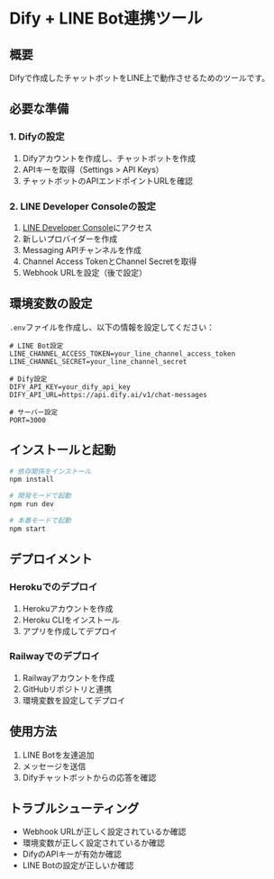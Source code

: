 # Dify + LINE Bot連携ツール

## 概要
Difyで作成したチャットボットをLINE上で動作させるためのツールです。

## 必要な準備

### 1. Difyの設定
1. Difyアカウントを作成し、チャットボットを作成
2. APIキーを取得（Settings > API Keys）
3. チャットボットのAPIエンドポイントURLを確認

### 2. LINE Developer Consoleの設定
1. [LINE Developer Console](https://developers.line.biz/)にアクセス
2. 新しいプロバイダーを作成
3. Messaging APIチャンネルを作成
4. Channel Access TokenとChannel Secretを取得
5. Webhook URLを設定（後で設定）

## 環境変数の設定

`.env`ファイルを作成し、以下の情報を設定してください：

```
# LINE Bot設定
LINE_CHANNEL_ACCESS_TOKEN=your_line_channel_access_token
LINE_CHANNEL_SECRET=your_line_channel_secret

# Dify設定
DIFY_API_KEY=your_dify_api_key
DIFY_API_URL=https://api.dify.ai/v1/chat-messages

# サーバー設定
PORT=3000
```

## インストールと起動

```bash
# 依存関係をインストール
npm install

# 開発モードで起動
npm run dev

# 本番モードで起動
npm start
```

## デプロイメント

### Herokuでのデプロイ
1. Herokuアカウントを作成
2. Heroku CLIをインストール
3. アプリを作成してデプロイ

### Railwayでのデプロイ
1. Railwayアカウントを作成
2. GitHubリポジトリと連携
3. 環境変数を設定してデプロイ

## 使用方法
1. LINE Botを友達追加
2. メッセージを送信
3. Difyチャットボットからの応答を確認

## トラブルシューティング
- Webhook URLが正しく設定されているか確認
- 環境変数が正しく設定されているか確認
- DifyのAPIキーが有効か確認
- LINE Botの設定が正しいか確認
